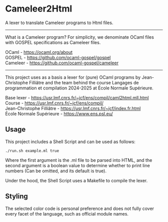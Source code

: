 # Cameleer2Html

A lexer to translate Cameleer programs to Html files.

---

What is a Cameleer program? For simplicity, we denominate OCaml files with GOSPEL specifications as Cameleer files.

OCaml - https://ocaml.org/about \
GOSPEL - https://github.com/ocaml-gospel/gospel \
Cameleer - https://github.com/ocaml-gospel/cameleer

---

This project uses as a basis a lexer for (pure) OCaml programs by Jean-Christophe Filliâtre and the team behind the course Langages de programmation et compilation 2024-2025 at École Normale Supérieure.

Base lexer - https://usr.lmf.cnrs.fr/~jcf/ens/compil/caml2html.mll.html \
Course - https://usr.lmf.cnrs.fr/~jcf/ens/compil/ \
Jean-Christophe Filliâtre - https://usr.lmf.cnrs.fr/~jcf/index.fr.html \
École Normale Supérieure - https://www.ens.psl.eu/

## Usage

This project includes a Shell Script and can be used as follows:

```./run.sh example.ml true```

Where the first argument is the .ml file to be parsed into HTML, and the second argument is a boolean value to determine whether to print line numbers (Can be omitted, and its default is true).

Under the hood, the Shell Script uses a Makefile to compile the lexer.

## Styling

The selected color code is personal preference and does not fully cover
every facet of the language, such as official module names.